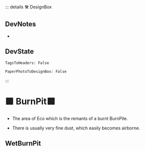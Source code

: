 ::: details 🛠 <dev>DesignBox</dev>

## DevNotes

-

## DevState

`TagsToHeaders: False`

`PaperPhotoToDesignBox: False`

:::

# 🟩  <eco>BurnPit</eco>🟩

- The area of Eco which is the remants of a burnt BurnPile.

- There is usually very fine dust, which easily becomes airborne.  

## WetBurnPit